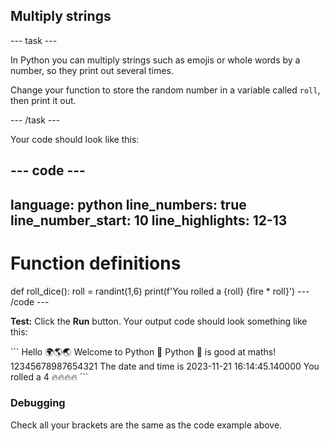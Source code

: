 <h2 class="c-project-heading--task">Multiply strings</h2>

--- task ---

In Python you can multiply strings such as emojis or whole words by a number, so they print out several times.

Change your function to store the random number in a variable called `roll`, then print it out.

--- /task ---

Your code should look like this:

--- code ---
---
language: python
line_numbers: true
line_number_start: 10
line_highlights: 12-13
---
# Function definitions        
def roll_dice():
    roll = randint(1,6)
    print(f'You rolled a {roll} {fire * roll}')
--- /code ---

**Test:** Click the **Run** button.
Your output code should look something like this:

<div class="c-project-output">
```
Hello 🌍🌎🌏
Welcome to Python 🐍
Python 🐍 is good at maths!
12345678987654321
The date and time is 2023-11-21 16:14:45.140000
You rolled a 4 🔥🔥🔥🔥
```
</div>

<div class="c-project-callout c-project-callout--debug">

### Debugging

Check all your brackets are the same as the code example above.

</div>
